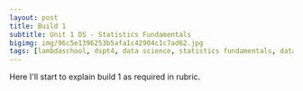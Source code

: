 ```yaml
---
layout: post
title: Build 1
subtitle: Unit 1 DS - Statistics Fundamentals
bigimg: img/96c5e1396253b5afa1c42904c1c7ad62.jpg
tags: [lambdaschool, dspt4, data science, statistics fundamentals, data wrangling, linear algebra, build 1]
---
```



Here I'll start to explain build 1 as required in rubric.

 

